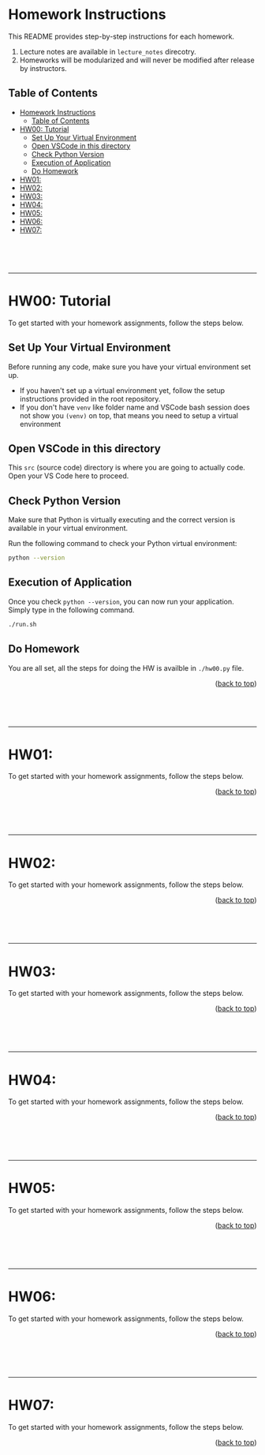 <!-- 
 @requires
 1. VSCode extension: Markdown Preview Enhanced
 2. Shortcut: 'Ctrl' + 'Shift' + 'V'
 3. Split: Drag to right (->)

 @requires
 1. VSCode extension: Markdown All in One
 2. `File` > `Preferences` > `Keyboard Shortcuts`
 3. toggle code span > `Ctrl + '`
 4. toggle code block > `Ctrl + Shift + '`

 @usage
 1. End of Proof (Q.E.D.): <div style="text-align: right;">&#11035;</div>
 2. End of Each Section: 

     <br /><br /><br />

     ---



     <p align="right">(<a href="#readme-top">back to top</a>)</p>

 3. ![image_title_](images/imagefile.png)
 4. [url_title](URL)
 -->
<!-- Anchor Tag (Object) for "back to top" -->
<a id="readme-top"></a> 

# Homework Instructions

This README provides step-by-step instructions for each homework.
1. Lecture notes are available in `lecture_notes` direcotry.
2. Homeworks will be modularized and will never be modified after release by instructors.

## Table of Contents
- [Homework Instructions](#homework-instructions)
  - [Table of Contents](#table-of-contents)
- [HW00: Tutorial](#hw00-tutorial)
  - [Set Up Your Virtual Environment](#set-up-your-virtual-environment)
  - [Open VSCode in this directory](#open-vscode-in-this-directory)
  - [Check Python Version](#check-python-version)
  - [Execution of Application](#execution-of-application)
  - [Do Homework](#do-homework)
- [HW01:](#hw01)
- [HW02:](#hw02)
- [HW03:](#hw03)
- [HW04:](#hw04)
- [HW05:](#hw05)
- [HW06:](#hw06)
- [HW07:](#hw07)

<br /><br /><br />

---

# HW00: Tutorial
To get started with your homework assignments, follow the steps below.

## Set Up Your Virtual Environment
Before running any code, make sure you have your virtual environment set up.

- If you haven't set up a virtual environment yet, follow the setup instructions provided in the root repository.
- If you don't have `venv` like folder name and VSCode bash session does not show you `(venv)` on top, that means you need to setup a virtual environment

## Open VSCode in this directory
This `src` (source code) directory is where you are going to actually code. Open your VS Code here to proceed.

## Check Python Version
Make sure that Python is virtually executing and the correct version is available in your virtual environment.

Run the following command to check your Python virtual environment:
```bash
python --version
```

## Execution of Application
Once you check `python --version`, you can now run your application. Simply type in the following command.
```bash
./run.sh
```

## Do Homework
You are all set, all the steps for doing the HW is availble in `./hw00.py` file.

<p align="right">(<a href="#readme-top">back to top</a>)</p>

<br /><br /><br />

---

# HW01: 
To get started with your homework assignments, follow the steps below.


<p align="right">(<a href="#readme-top">back to top</a>)</p>

<br /><br /><br />

---

# HW02: 
To get started with your homework assignments, follow the steps below.


<p align="right">(<a href="#readme-top">back to top</a>)</p>

<br /><br /><br />

---

# HW03: 
To get started with your homework assignments, follow the steps below.


<p align="right">(<a href="#readme-top">back to top</a>)</p>

<br /><br /><br />

---

# HW04: 
To get started with your homework assignments, follow the steps below.


<p align="right">(<a href="#readme-top">back to top</a>)</p>

<br /><br /><br />

---

# HW05: 
To get started with your homework assignments, follow the steps below.


<p align="right">(<a href="#readme-top">back to top</a>)</p>

<br /><br /><br />

---

# HW06:  
To get started with your homework assignments, follow the steps below.


<p align="right">(<a href="#readme-top">back to top</a>)</p>

<br /><br /><br />

---

# HW07: 
To get started with your homework assignments, follow the steps below.


<p align="right">(<a href="#readme-top">back to top</a>)</p>